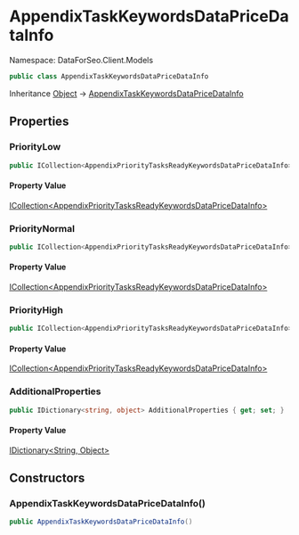 # AppendixTaskKeywordsDataPriceDataInfo

Namespace: DataForSeo.Client.Models

```csharp
public class AppendixTaskKeywordsDataPriceDataInfo
```

Inheritance [Object](https://docs.microsoft.com/en-us/dotnet/api/system.object) → [AppendixTaskKeywordsDataPriceDataInfo](./dataforseo.client.models.appendixtaskkeywordsdatapricedatainfo.md)

## Properties

### **PriorityLow**

```csharp
public ICollection<AppendixPriorityTasksReadyKeywordsDataPriceDataInfo> PriorityLow { get; set; }
```

#### Property Value

[ICollection&lt;AppendixPriorityTasksReadyKeywordsDataPriceDataInfo&gt;](https://docs.microsoft.com/en-us/dotnet/api/system.collections.generic.icollection-1)<br>

### **PriorityNormal**

```csharp
public ICollection<AppendixPriorityTasksReadyKeywordsDataPriceDataInfo> PriorityNormal { get; set; }
```

#### Property Value

[ICollection&lt;AppendixPriorityTasksReadyKeywordsDataPriceDataInfo&gt;](https://docs.microsoft.com/en-us/dotnet/api/system.collections.generic.icollection-1)<br>

### **PriorityHigh**

```csharp
public ICollection<AppendixPriorityTasksReadyKeywordsDataPriceDataInfo> PriorityHigh { get; set; }
```

#### Property Value

[ICollection&lt;AppendixPriorityTasksReadyKeywordsDataPriceDataInfo&gt;](https://docs.microsoft.com/en-us/dotnet/api/system.collections.generic.icollection-1)<br>

### **AdditionalProperties**

```csharp
public IDictionary<string, object> AdditionalProperties { get; set; }
```

#### Property Value

[IDictionary&lt;String, Object&gt;](https://docs.microsoft.com/en-us/dotnet/api/system.collections.generic.idictionary-2)<br>

## Constructors

### **AppendixTaskKeywordsDataPriceDataInfo()**

```csharp
public AppendixTaskKeywordsDataPriceDataInfo()
```
